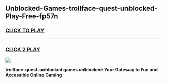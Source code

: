
## Unblocked-Games-trollface-quest-unblocked-Play-Free-fp57n
<h3>
<a href="https://premium76.site?title=trollface-quest-unblocked&ref=18A1">CLICK TO PLAY</a></h3>
<hr>

<h3>
<a href="https://premium76.site?title=trollface-quest-unblocked&ref=18A1">CLICK 2 PLAY</a>
  
</h3>

<a href="https://premium76.site?title=trollface-quest-unblocked&ref=18A1"><img src="https://clearcache.store/games.png"></a>


**trollface-quest-unblocked games unblocked: Your Gateway to Fun and Accessible Online Gaming**
